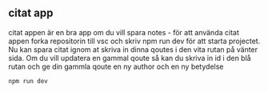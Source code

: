 

## citat app

citat appen är en bra app om du vill spara notes - 
för att använda citat appen forka repositorin till vsc och skriv npm run dev för att starta projectet.
Nu kan spara citat ignom at skriva in dinna qoutes i den vita rutan på vänter sida.
Om du vill updatera en gammal qoute så kan du skriva in id i den blå rutan och ge din gammla qoute en ny author och en ny betydelse

```local host
npm run dev

```
